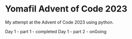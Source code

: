 # Yomafil Advent of Code 2023
 My attempt at the Advent of Code 2023 using python.

 Day 1 - part 1 - completed
 Day 1 - part 2 - onGoing

